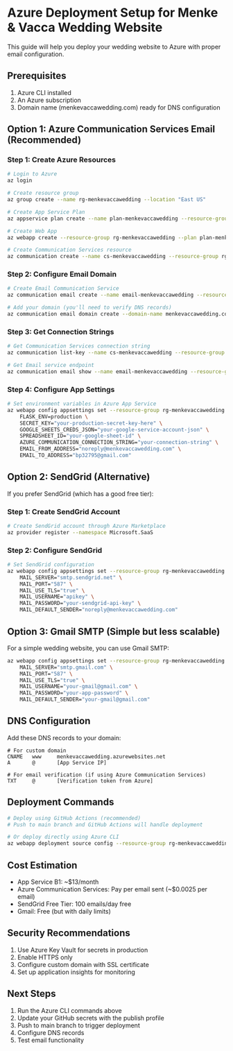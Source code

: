 # Azure Deployment Setup for Menke & Vacca Wedding Website

This guide will help you deploy your wedding website to Azure with proper email configuration.

## Prerequisites

1. Azure CLI installed
2. An Azure subscription
3. Domain name (menkevaccawedding.com) ready for DNS configuration

## Option 1: Azure Communication Services Email (Recommended)

### Step 1: Create Azure Resources

```bash
# Login to Azure
az login

# Create resource group
az group create --name rg-menkevaccawedding --location "East US"

# Create App Service Plan
az appservice plan create --name plan-menkevaccawedding --resource-group rg-menkevaccawedding --sku B1 --is-linux

# Create Web App
az webapp create --resource-group rg-menkevaccawedding --plan plan-menkevaccawedding --name menkevaccawedding --runtime "PYTHON|3.11"

# Create Communication Services resource
az communication create --name cs-menkevaccawedding --resource-group rg-menkevaccawedding --data-location "United States"
```

### Step 2: Configure Email Domain

```bash
# Create Email Communication Service
az communication email create --name email-menkevaccawedding --resource-group rg-menkevaccawedding

# Add your domain (you'll need to verify DNS records)
az communication email domain create --domain-name menkevaccawedding.com --email-service-name email-menkevaccawedding --resource-group rg-menkevaccawedding
```

### Step 3: Get Connection Strings

```bash
# Get Communication Services connection string
az communication list-key --name cs-menkevaccawedding --resource-group rg-menkevaccawedding

# Get Email service endpoint
az communication email show --name email-menkevaccawedding --resource-group rg-menkevaccawedding
```

### Step 4: Configure App Settings

```bash
# Set environment variables in Azure App Service
az webapp config appsettings set --resource-group rg-menkevaccawedding --name menkevaccawedding --settings \
    FLASK_ENV=production \
    SECRET_KEY="your-production-secret-key-here" \
    GOOGLE_SHEETS_CREDS_JSON="your-google-service-account-json" \
    SPREADSHEET_ID="your-google-sheet-id" \
    AZURE_COMMUNICATION_CONNECTION_STRING="your-connection-string" \
    EMAIL_FROM_ADDRESS="noreply@menkevaccawedding.com" \
    EMAIL_TO_ADDRESS="bp32795@gmail.com"
```

## Option 2: SendGrid (Alternative)

If you prefer SendGrid (which has a good free tier):

### Step 1: Create SendGrid Account

```bash
# Create SendGrid account through Azure Marketplace
az provider register --namespace Microsoft.SaaS
```

### Step 2: Configure SendGrid

```bash
# Set SendGrid configuration
az webapp config appsettings set --resource-group rg-menkevaccawedding --name menkevaccawedding --settings \
    MAIL_SERVER="smtp.sendgrid.net" \
    MAIL_PORT="587" \
    MAIL_USE_TLS="true" \
    MAIL_USERNAME="apikey" \
    MAIL_PASSWORD="your-sendgrid-api-key" \
    MAIL_DEFAULT_SENDER="noreply@menkevaccawedding.com"
```

## Option 3: Gmail SMTP (Simple but less scalable)

For a simple wedding website, you can use Gmail SMTP:

```bash
az webapp config appsettings set --resource-group rg-menkevaccawedding --name menkevaccawedding --settings \
    MAIL_SERVER="smtp.gmail.com" \
    MAIL_PORT="587" \
    MAIL_USE_TLS="true" \
    MAIL_USERNAME="your-gmail@gmail.com" \
    MAIL_PASSWORD="your-app-password" \
    MAIL_DEFAULT_SENDER="your-gmail@gmail.com"
```

## DNS Configuration

Add these DNS records to your domain:

```
# For custom domain
CNAME   www     menkevaccawedding.azurewebsites.net
A       @       [App Service IP]

# For email verification (if using Azure Communication Services)
TXT     @       [Verification token from Azure]
```

## Deployment Commands

```bash
# Deploy using GitHub Actions (recommended)
# Push to main branch and GitHub Actions will handle deployment

# Or deploy directly using Azure CLI
az webapp deployment source config --resource-group rg-menkevaccawedding --name menkevaccawedding --repo-url https://github.com/yourusername/menkevaccawedding --branch main --manual-integration
```

## Cost Estimation

- App Service B1: ~$13/month
- Azure Communication Services: Pay per email sent (~$0.0025 per email)
- SendGrid Free Tier: 100 emails/day free
- Gmail: Free (but with daily limits)

## Security Recommendations

1. Use Azure Key Vault for secrets in production
2. Enable HTTPS only
3. Configure custom domain with SSL certificate
4. Set up application insights for monitoring

## Next Steps

1. Run the Azure CLI commands above
2. Update your GitHub secrets with the publish profile
3. Push to main branch to trigger deployment
4. Configure DNS records
5. Test email functionality
